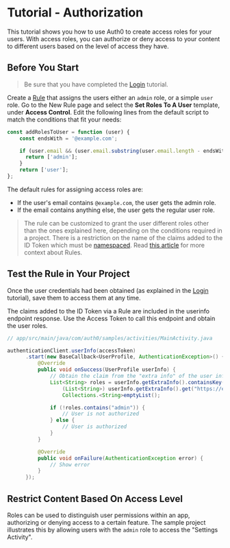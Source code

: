 # Tutorial - Authorization

This tutorial shows you how to use Auth0 to create access roles for your users. With access roles, you can authorize or deny access to your content to different users based on the level of access they have.

## Before You Start

> Be sure that you have completed the [Login](../00-Login/TUTORIAL.md) tutorial.

Create a [Rule](https://auth0.com/docs/rules) that assigns the users either an `admin` role, or a simple `user` role. Go to the New Rule page and select the **Set Roles To A User** template, under **Access Control**. Edit the following lines from the default script to match the conditions that fit your needs:

```js
const addRolesToUser = function (user) {
    const endsWith = '@example.com';

    if (user.email && (user.email.substring(user.email.length - endsWith.length, user.email.length) === endsWith)) {
      return ['admin'];
    }
    return ['user'];
};
```

The default rules for assigning access roles are:
- If the user's email contains `@example.com`, the user gets the admin role.
- If the email contains anything else, the user gets the regular user role.

> The rule can be customized to grant the user different roles other than the ones explained here, depending on the conditions required in a project. There is a restriction on the name of the claims added to the ID Token which must be [namespaced](https://auth0.com/docs/tokens/create-namespaced-custom-claims). Read [this article](https://auth0.com/docs/rules) for more context about Rules.

## Test the Rule in Your Project

Once the user credentials had been obtained (as explained in the [Login](../00-Login/TUTORIAL.md) tutorial), save them to access them at any time.

The claims added to the ID Token via a Rule are included in the userinfo endpoint response. Use the Access Token to call this endpoint and obtain the user roles.

```java
// app/src/main/java/com/auth0/samples/activities/MainActivity.java

authenticationClient.userInfo(accessToken)
      .start(new BaseCallback<UserProfile, AuthenticationException>() {
          @Override
          public void onSuccess(UserProfile userInfo) {
              // Obtain the claim from the "extra info" of the user info
              List<String> roles = userInfo.getExtraInfo().containsKey("https://example.com/roles") ?
                  (List<String>) userInfo.getExtraInfo().get("https://example.com/roles") :
                  Collections.<String>emptyList();

              if (!roles.contains("admin")) {
                  // User is not authorized
              } else {
                  // User is authorized
              }
          }

          @Override
          public void onFailure(AuthenticationException error) {
              // Show error
          }
      });
```

## Restrict Content Based On Access Level

Roles can be used to distinguish user permissions within an app, authorizing or denying access to a certain feature. The sample project illustrates this by allowing users with the `admin` role to access the "Settings Activity".
